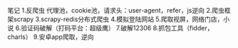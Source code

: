 笔记 
1.反爬虫
代理池，cookie池，请求头：user-agent，refer，js逆向
2.爬虫框架scrapy
3.scrapy-redis分布式爬虫
4.模拟登陆网站
5.爬取视屏，网络门店，小说
6.验证码破解（打码平台：超级鹰）
7.破解12306
8.抓包工具（fidder，charls）
9.安卓app爬取，逆向





